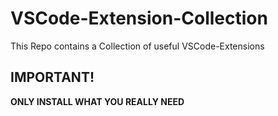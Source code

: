 # VSCode-Extension-Collection
This Repo contains a Collection of useful VSCode-Extensions

## IMPORTANT!
**ONLY INSTALL WHAT YOU REALLY NEED**
